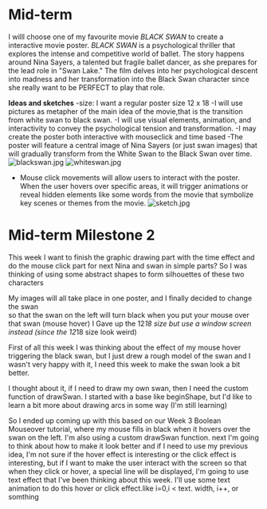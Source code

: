 
# Mid-term 
I willl choose one of my favourite movie *BLACK SWAN* to create
a interactive movie poster. *BLACK SWAN* is a psychological thriller that explores the intense and competitive world of ballet. The story happens around Nina Sayers, a talented but fragile ballet dancer, as she prepares for the lead role in "Swan Lake." The film delves into her psychological descent into madness and her transformation into the Black Swan character since she really want to be PERFECT to play that role.

**Ideas and sketches**
-size: I want a regular poster size 12 x 18
-I will use pictures as metapher of the main idea of the movie,that is the transition from white swan to black swan.
-I will use visual elements, animation, and interactivity to convey the psychological tension and transformation.
-I may create the poster both interactive with mouseclick and time based
-The poster will feature a central image of Nina Sayers (or just swan images) that will gradually transform from the White Swan to the Black Swan over time.
![blackswan.jpg](https://imgpile.com/images/Dk1bu2.jpg)
![whiteswan.jpg](https://imgpile.com/images/Dk1dJG.jpg)

- Mouse click movements will allow users to interact with the poster. When the user hovers over specific areas, it will trigger animations or reveal hidden elements like some words from the movie that symbolize key scenes or themes from the movie.
![sketch.jpg](https://imgpile.com/images/Dk1Mfg.jpg)


# Mid-term Milestone 2 
This week I want to finish the graphic drawing part with the time effect
and do the mouse click part for next
Nina and swan in simple parts?
So I was thinking of using some abstract shapes to form silhouettes of these two characters

My images will all take place in one poster, and I finally decided to change the swan  
so that the swan on the left will turn black when you put your mouse over that swan (mouse hover)
I Gave up the 12*18 size but use a window screen instead (since the 12*18 size look weird)

First of all this week I was thinking about the effect of my mouse hover triggering the black swan, but I just drew a rough model of the swan and I wasn't very happy with it, I need this week to make the swan look a bit better.

I thought about it, if I need to draw my own swan, then I need the custom function of drawSwan. I started with a base like beginShape, but I'd like to learn a bit more about drawing arcs in some way (I'm still learning)

So I ended up coming up with this based on our Week 3 Boolean Mouseover tutorial, where my mouse fills in black when it hovers over the swan on the left. I'm also using a custom drawSwan function. next I'm going to think about how to make it look better and if I need to use my previous idea, I'm not sure if the hover effect is interesting or the click effect is interesting, but if I want to make the user interact with the screen so that when they click or hover, a special line will be displayed, I'm going to use text effect that I've been thinking about this week. I'll use some text animation to do this hover or click effect.like i=0,i < text. width, i++, or somthing